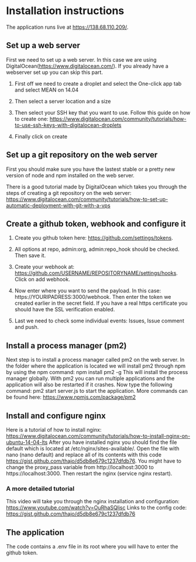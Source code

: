 # Installation instructions #

The application runs live at https://138.68.110.209/.

## Set up a web server ##
First we need to set up a web server. In this case we are using DigitalOcean(https://www.digitalocean.com/). If you already have a webserver set up you can skip this part.
1. First off we need to create a droplet and select the One-click app tab and select MEAN on 14.04

2. Then select a server location and a size

3. Then select your SSH key that you want to use. Follow this guide on how to create one: https://www.digitalocean.com/community/tutorials/how-to-use-ssh-keys-with-digitalocean-droplets

4. Finally click on create

## Set up a git repository on the web server ##
First you should make sure you have the lastest stable or a pretty new version of node and npm installed on the web server.

There is a good tutorial made by DigitalOcean which takes you through the steps of creating a git repository on the web server:
https://www.digitalocean.com/community/tutorials/how-to-set-up-automatic-deployment-with-git-with-a-vps

## Create a github token, webhook and configure it ##
1. Create you github token here: https://github.com/settings/tokens.

2. All options at repo, admin:org, admin:repo_hook should be checked. Then save it.

3. Create your webhook at: https://github.com/USERNAME/REPOSITORYNAME/settings/hooks. Click on add webhook.

4. Now enter where you want to send the payload. In this case: https://YOURIPADRESS:3000/webhook. Then enter the token we created earlier in the secret field. If you have a real https certificate you should have the SSL verification enabled.

5. Last we need to check some individual events: Issues, Issue comment and push. 

## Install a process manager (pm2) ##
Next step is to install a process manager called pm2 on the web server. In the folder where the application is located we will install pm2 through npm by using the npm command: npm install pm2 -g
This will install the process manager globally. With pm2 you can run multiple applications and the application will also be restarted if it crashes.
Now type the following command: pm2 start server.js to start the application. More commands can be found here: https://www.npmjs.com/package/pm2

## Install and configure nginx ##
Here is a tutorial of how to install nginx: https://www.digitalocean.com/community/tutorials/how-to-install-nginx-on-ubuntu-14-04-lts
After you have installed nginx you should find the file default which is located at /etc/nginx/sites-available/. Open the file with nano (nano default) and replace all of its contents with this code https://gist.github.com/thajo/d5db8e679c1237dfdb76. You might have to change the proxy_pass variable from http://localhost:3000 to https://localhost:3000.
Then restart the nginx (service nginx restart).

### A more detailed tutorial ###
This video will take you through the nginx installation and configuration: https://www.youtube.com/watch?v=OuRhaSQljsc
Links to the config code: https://gist.github.com/thajo/d5db8e679c1237dfdb76

## The application ##
The code contains a .env file in its root where you will have to enter the github token.
